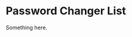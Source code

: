 [title]: # (Password Changer List)
[tags]: # (XXX)
[priority]: # (3071)
# Password Changer List
Something here.
